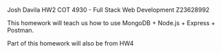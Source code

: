 Josh Davila
HW2
COT 4930 - Full Stack Web Development
Z23628992

This homework will teach us how to use MongoDB + Node.js + Express + Postman.

Part of this homework will also be from HW4